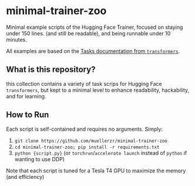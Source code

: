 # minimal-trainer-zoo
Minimal example scripts of the Hugging Face Trainer, focused on staying under 150 lines. (and still be readable), and being runnable under 10 minutes.

All examples are based on the [Tasks documentation from `transformers`](https://hf.co/docs/transformers/tasks/).

## What is this repository?

this collection contains a variety of task scrips for Hugging Face `transformers`, but kept to a minimal level
to enhance readability, hackability, and for learning. 

## How to Run

Each script is self-contained and requires no arguments. Simply:

1. `git clone https://github.com/muellerzr/minimal-trainer-zoo`
2. `cd minimal-trainer-zoo; pip install -r requirements.txt`
3. `python {script.py}` (or `torchrun`/`accelerate launch` instead of `python` if wanting to use DDP)

Note that each script is tuned for a Tesla T4 GPU to maximize the memory (and efficiency)